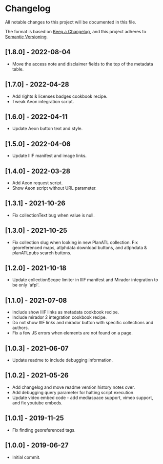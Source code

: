 # Changelog
All notable changes to this project will be documented in this file.

The format is based on [Keep a Changelog](https://keepachangelog.com/en/1.0.0/),
and this project adheres to [Semantic Versioning](https://semver.org/spec/v2.0.0.html).

## [1.8.0] - 2022-08-04
- Move the access note and disclaimer fields to the top of the metadata table.

## [1.7.0] - 2022-04-28
- Add rights & licenses badges cookbook recipe.
- Tweak Aeon integration script.

## [1.6.0] - 2022-04-11
- Update Aeon button text and style.

## [1.5.0] - 2022-04-06
- Update IIIF manifest and image links.

## [1.4.0] - 2022-03-28
- Add Aeon request script.
- Show Aeon script without URL parameter.

## [1.3.1] - 2021-10-26
- Fix collectionText bug when value is null.

## [1.3.0] - 2021-10-25
- Fix collection slug when looking in new PlanATL collection. Fix georeferenced maps, atlphdata download buttons, and atlphdata & planATLpubs search buttons.

## [1.2.0] - 2021-10-18
- Update collectionScope limiter in IIIF manifest and Mirador integration to be only 'afpl'.

## [1.1.0] - 2021-07-08
- Include show IIIF links as metadata cookbook recipe.
- Include mirador 2 integration cookbook recipe.
- Do not show IIIF links and mirador button with specific collections and authors.
- Fix a few JS errors when elements are not found on a page.

## [1.0.3] - 2021-06-07
- Update readme to include debugging information.

## [1.0.2] - 2021-05-26
- Add changelog and move readme version history notes over.
- Add debugging query parameter for halting script execution.
- Update video embed code - add mediaspace support, vimeo support, and fix youtube embeds.

## [1.0.1] - 2019-11-25
- Fix finding georeferenced tags.

## [1.0.0] - 2019-06-27
- Initial commit.
